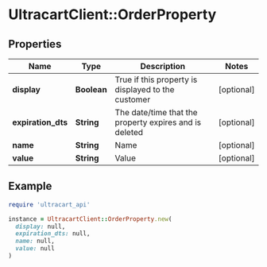 # UltracartClient::OrderProperty

## Properties

| Name | Type | Description | Notes |
| ---- | ---- | ----------- | ----- |
| **display** | **Boolean** | True if this property is displayed to the customer | [optional] |
| **expiration_dts** | **String** | The date/time that the property expires and is deleted | [optional] |
| **name** | **String** | Name | [optional] |
| **value** | **String** | Value | [optional] |

## Example

```ruby
require 'ultracart_api'

instance = UltracartClient::OrderProperty.new(
  display: null,
  expiration_dts: null,
  name: null,
  value: null
)
```

